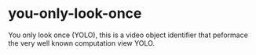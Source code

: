 # you-only-look-once
You only look once (YOLO), this is a video object identifier that peformace the very well known computation view YOLO.
